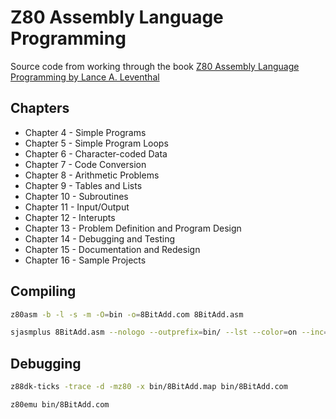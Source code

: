 # Z80 Assembly Language Programming

Source code from working through the book [Z80 Assembly Language Programming
by Lance A. Leventhal](https://archive.org/details/Z-80_Assembly_Language_Programming_1979_Leventhal)

## Chapters

- Chapter 4 - Simple Programs
- Chapter 5 - Simple Program Loops
- Chapter 6 - Character-coded Data
- Chapter 7 - Code Conversion
- Chapter 8 - Arithmetic Problems
- Chapter 9 - Tables and Lists
- Chapter 10 - Subroutines
- Chapter 11 - Input/Output
- Chapter 12 - Interupts
- Chapter 13 - Problem Definition and Program Design
- Chapter 14 - Debugging and Testing
- Chapter 15 - Documentation and Redesign
- Chapter 16 - Sample Projects

## Compiling

```sh
z80asm -b -l -s -m -O=bin -o=8BitAdd.com 8BitAdd.asm
```

```sh
sjasmplus 8BitAdd.asm --nologo --outprefix=bin/ --lst --color=on --inc=./include --raw=bin/8BitAdd.com
```

## Debugging

```sh
z88dk-ticks -trace -d -mz80 -x bin/8BitAdd.map bin/8BitAdd.com
```

```sh
z80emu bin/8BitAdd.com
```
